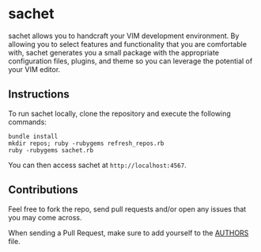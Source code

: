 # sachet


sachet allows you to handcraft your VIM development environment. By allowing you to select features and functionality that you are comfortable with, sachet generates you a small package with the appropriate configuration files, plugins, and theme so you can leverage the potential of your VIM editor.

## Instructions

To run sachet locally, clone the repository and execute the following commands:

```
bundle install
mkdir repos; ruby -rubygems refresh_repos.rb
ruby -rubygems sachet.rb
```
You can then access sachet at `http://localhost:4567`.

## Contributions

Feel free to fork the repo, send pull requests and/or open any issues that you may come across.

When sending a Pull Request, make sure to add yourself to the [AUTHORS](AUTHORS.md) file.
